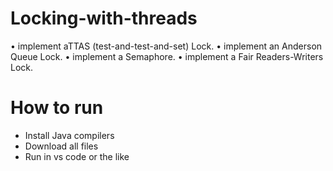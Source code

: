 # Locking-with-threads

• implement aTTAS (test-and-test-and-set) Lock. 
• implement an Anderson Queue Lock.
• implement a Semaphore.
• implement a Fair Readers-Writers Lock.

# How to run
- Install Java compilers
- Download all files
- Run in vs code or the like
